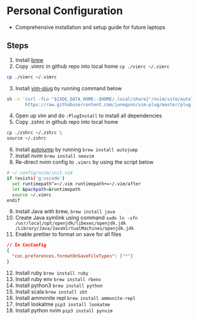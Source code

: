 # Personal Configuration

- Comprehensive installation and setup guide for future laptops

## Steps

1. Install [brew](https://brew.sh/)
2. Copy .vimrc in github repo into local home `cp ./vimrc ~/.vimrc`

```bash
cp ./vimrc ~/.vimrc
```

3. Install [vim-plug](https://github.com/junegunn/vim-plug) by running command below

```bash
sh -c 'curl -fLo "${XDG_DATA_HOME:-$HOME/.local/share}"/nvim/site/autoload/plug.vim --create-dirs \
       https://raw.githubusercontent.com/junegunn/vim-plug/master/plug.vim'
```

4. Open up vim and do `:PlugInstall` to install all dependencies
5. Copy .zshrc in github repo into local home

```bash
cp ./zshrc ~/.zshrc \
source ~/.zshrc
```

6. Install [autojump](https://github.com/wting/autojump) by running `brew install autojump`
7. Install nvim `brew install neovim`
8. Re-direct nvim config to `.vimrc` by using the script below

```bash
# ~/.config/nvim/init.vim
if !exists('g:vscode')
  set runtimepath^=~/.vim runtimepath+=~/.vim/after
  let &packpath=&runtimepath
  source ~/.vimrc
endif
```

9. Install Java with brew, `brew install java`
10. Create Java symlink using command `sudo ln -sfn /usr/local/opt/openjdk/libexec/openjdk.jdk /Library/Java/JavaVirtualMachines/openjdk.jdk`
11. Enable prettier to format on save for all files

```json
// In CocConfig
{
  "coc.preferences.formatOnSaveFileTypes": ["*"]
}
```

12. Install ruby `brew install ruby`
13. Install ruby env `brew install rbenv`
14. Install python3 `brew install python`
15. Install scala `brew install sbt`
16. Install ammonite repl `brew install ammonite-repl`
17. Install lookatme `pip3 install lookatme`
18. Install python nvim `pip3 install pynvim`
